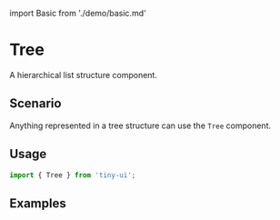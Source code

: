 import Basic from './demo/basic.md'

# Tree

A hierarchical list structure component.

## Scenario

Anything represented in a tree structure can use the `Tree` component.

## Usage

```jsx
import { Tree } from 'tiny-ui';
```

## Examples

<layout>
  <column>
    <Basic />
  </column>
  <column>
  </column>
</layout>
